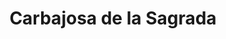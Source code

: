 ---
title: Carbajosa de la Sagrada
url: /carbajosa-de-la-sagrada/
latitude: 40.946
longitude: -5.641
---